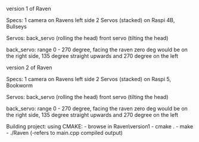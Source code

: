 version 1 of Raven

Specs:
 1 camera on Ravens left side
 2 Servos (stacked)
  on Raspi 4B, Bullseys
  
  
 Servos:
  back_servo (rolling the head)
  front servo (tilting the head)
  
  back_servo: range 0 - 270 degree, facing the raven zero deg would be
              on the right side, 135 degree straight upwards and 270 degree on the left

version 2 of Raven

Specs:
 1 camera on Ravens left side
 2 Servos (stacked)
  on Raspi 5, Bookworm
  
  
 Servos:
  back_servo (rolling the head)
  front servo (tilting the head)
  
  back_servo: range 0 - 270 degree, facing the raven zero deg would be
              on the right side, 135 degree straight upwards and 270 degree on the left
              
Building project: using CMAKE: - browse in Raven\version1
                               - cmake .
                               - make
                               - ./Raven (-refers to main.cpp compiled output)
